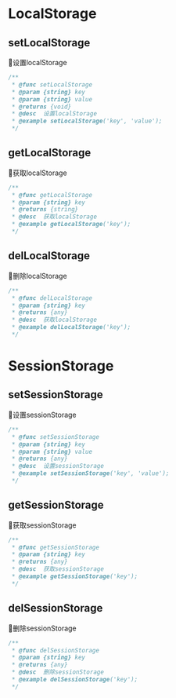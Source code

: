 # LocalStorage
## setLocalStorage
🧿设置localStorage
```typescript
/**
 * @func setLocalStorage
 * @param {string} key
 * @param {string} value
 * @returns {void}
 * @desc  设置localStorage
 * @example setLocalStorage('key', 'value');
 */
```
## getLocalStorage
🧿获取localStorage
```typescript
/**
 * @func getLocalStorage
 * @param {string} key
 * @returns {string}
 * @desc  获取localStorage
 * @example getLocalStorage('key');
 */
```

## delLocalStorage
🧿删除localStorage
```typescript
/**
 * @func delLocalStorage
 * @param {string} key
 * @returns {any}
 * @desc  获取localStorage
 * @example delLocalStorage('key');
 */
```
# SessionStorage
## setSessionStorage
🧿设置sessionStorage
```typescript
/**
 * @func setSessionStorage
 * @param {string} key
 * @param {string} value
 * @returns {any}
 * @desc  设置sessionStorage
 * @example setSessionStorage('key', 'value');
 */
```
## getSessionStorage
🧿获取sessionStorage
```typescript
/**
 * @func getSessionStorage
 * @param {string} key
 * @returns {any}
 * @desc  获取sessionStorage
 * @example getSessionStorage('key');
 */
```
## delSessionStorage
🧿删除sessionStorage
```typescript
/**
 * @func delSessionStorage
 * @param {string} key
 * @returns {any}
 * @desc  删除sessionStorage
 * @example delSessionStorage('key');
 */
```

